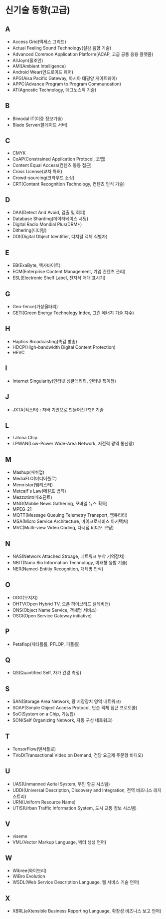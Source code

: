 # 신기술 동향(고급)

## A

* Access Grid(액세스 그리드)
* Actual Feeling Sound Technology(실감 음향 기술)
* Advanced Common Application Platform(ACAP, 고급 공통 응용 플랫폼)
* AllJoyn(올조인)
* AMI(Ambient Intelligence)
* Android Wear(안드로이드 웨어)
* APG(Aisa Pacific Gateway, 아시아 태평양 게이트웨이)
* APPC(Advance Program to Program Communcation)
* AT(Agnostic Technology, 애그노스틱 기술)

## B

* Bimodal IT(이중 정보기술)
* Blade Server(블레이드 서버)

## C

* CMYK
* CoAP(Constrained Application Protocol, 코앱)
* Content Equal Access(컨텐츠 동등 접근)
* Cross License(교차 특허)
* Crowd-sourcing(크라우드 소싱)
* CRT(Content Recognition Technology, 컨텐츠 인식 기술)

## D

* DAA(Detect And Avoid, 검출 및 회피)
* Database Sharding(데이터베이스 샤딩)
* Digital Radio Mondial Plus(DRM+)
* Dithering(디더링)
* DOI(Digital Object Identifier, 디지털 객체 식별자)

## E

* EB(ExaByte, 엑사바이트)
* ECM(Enterprise Content Management, 기업 컨텐츠 관리)
* ESL(Electronic Shelf Label, 전자식 매대 표시기)

## G

* Geo-fence(가상울타리)
* GETI(Green Energy Technology Index, 그린 에너지 기술 지수)

## H

* Haptics Broadcasting(촉감 방송)
* HDCP(High-bandwidth Digital Content Protection)
* HEVC

## I

* Internet Singularity(인터넷 싱귤래리티, 인터넷 특이점)

## J

* JXTA(적스타) : 자바 기반으로 만들어진 P2P 기술

## L

* Latona Chip
* LPWAN(Low-Power Wide-Area Network, 저전력 광역 통신망)

## M

* Mashup(매쉬업)
* MediaFLO(미디어플로)
* Memristor(멤리스터)
* Metcalf`s Law(메칼프 법칙)
* Mezzotint(메조딘트)
* MNG(Moblie News Gathering, 모바일 뉴스 획득)
* MPEG-21
* MQTT(Message Queuing Telemetry Transport, 엠큐티티)
* MSA(Micro Service Architecture, 마이크로서비스 아키텍처)
* MVC(Multi-view Video Coding, 다시점 비디오 코딩)

## N

* NAS(Network Attached Stroage, 네트워크 부착 기억장치)
* NBIT(Nano Bio Information Technology, 미래형 융합 기술)
* NER(Named-Entitiy Recognition, 개체명 인식)

## O

* OGG(오지지)
* OHTV(Open Hybrid TV, 오픈 하이브리드 텔레비전)
* ONS(Object Name Service, 객체명 서비스)
* OSGI(Open Service Gateway initiative)

## P

* Petaflop(페타플롭, PFLOP, 피플롭)

## Q

* QS(Quantified Self, 자가 건강 측정)

## S

* SAN(Storage Area Network, 광 저장장치 영역 네트워크)
* SOAP(Simple Object Access Protocol, 단순 객체 접근 프로토콜)
* SoC(System on a Chip, 기능칩)
* SON(Self Organizing Network, 자동 구성 네트워크)

## T

* TensorFlow(텐서플로)
* TVoD(Transactional Video on Demand, 건당 요금제 주문형 비디오)

## U

* UAS(Unmanned Aerial System, 무인 항공 시스템)
* UDDI(Universal Description, Discovery and Integration, 전역 비즈니스 레지스트리)
* URN(Uniform Resource Name)
* UTIS(Urban Traffic Information System, 도시 교통 정보 시스템)

## V

* viseme
* VML(Vector Markup Language, 벡터 생성 언어)

## W

* Wibree(와이브리)
* WiBro Evolution
* WSDL(Web Service Description Language, 웹 서비스 기술 언어)

## X

* XBRL(eXtensible Business Reporting Language, 확장성 비즈니스 보고 언어)

